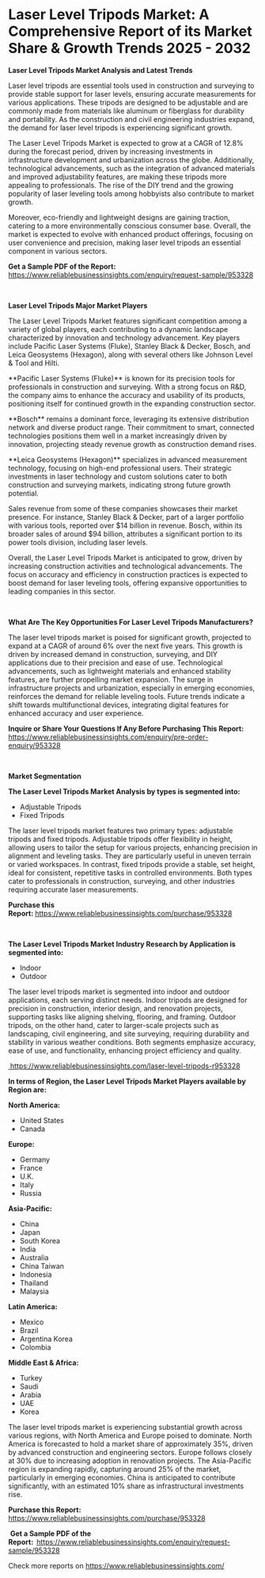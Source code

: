 <p><h1>Laser Level Tripods Market: A Comprehensive Report of its Market Share & Growth Trends 2025 - 2032</h1></p><p><strong>Laser Level Tripods Market Analysis and Latest Trends</strong></p>
<p><p>Laser level tripods are essential tools used in construction and surveying to provide stable support for laser levels, ensuring accurate measurements for various applications. These tripods are designed to be adjustable and are commonly made from materials like aluminum or fiberglass for durability and portability. As the construction and civil engineering industries expand, the demand for laser level tripods is experiencing significant growth.</p><p>The Laser Level Tripods Market is expected to grow at a CAGR of 12.8% during the forecast period, driven by increasing investments in infrastructure development and urbanization across the globe. Additionally, technological advancements, such as the integration of advanced materials and improved adjustability features, are making these tripods more appealing to professionals. The rise of the DIY trend and the growing popularity of laser leveling tools among hobbyists also contribute to market growth. </p><p>Moreover, eco-friendly and lightweight designs are gaining traction, catering to a more environmentally conscious consumer base. Overall, the market is expected to evolve with enhanced product offerings, focusing on user convenience and precision, making laser level tripods an essential component in various sectors.</p></p>
<p><strong>Get a Sample PDF of the Report:&nbsp;</strong> <a href="https://www.reliablebusinessinsights.com/enquiry/request-sample/953328?utm_campaign=2533&utm_medium=2&utm_source=Github&utm_content=ia&utm_term=22022025&utm_id=laser-level-tripods">https://www.reliablebusinessinsights.com/enquiry/request-sample/953328</a></p>
<p>&nbsp;</p>
<p><strong>Laser Level Tripods Major Market Players</strong></p>
<p><p>The Laser Level Tripods Market features significant competition among a variety of global players, each contributing to a dynamic landscape characterized by innovation and technology advancement. Key players include Pacific Laser Systems (Fluke), Stanley Black & Decker, Bosch, and Leica Geosystems (Hexagon), along with several others like Johnson Level & Tool and Hilti.</p><p>**Pacific Laser Systems (Fluke)** is known for its precision tools for professionals in construction and surveying. With a strong focus on R&D, the company aims to enhance the accuracy and usability of its products, positioning itself for continued growth in the expanding construction sector.</p><p>**Bosch** remains a dominant force, leveraging its extensive distribution network and diverse product range. Their commitment to smart, connected technologies positions them well in a market increasingly driven by innovation, projecting steady revenue growth as construction demand rises.</p><p>**Leica Geosystems (Hexagon)** specializes in advanced measurement technology, focusing on high-end professional users. Their strategic investments in laser technology and custom solutions cater to both construction and surveying markets, indicating strong future growth potential.</p><p>Sales revenue from some of these companies showcases their market presence. For instance, Stanley Black & Decker, part of a larger portfolio with various tools, reported over $14 billion in revenue. Bosch, within its broader sales of around $94 billion, attributes a significant portion to its power tools division, including laser levels.</p><p>Overall, the Laser Level Tripods Market is anticipated to grow, driven by increasing construction activities and technological advancements. The focus on accuracy and efficiency in construction practices is expected to boost demand for laser leveling tools, offering expansive opportunities to leading companies in this sector.</p></p>
<p>&nbsp;</p>
<p><strong>What Are The Key Opportunities For Laser Level Tripods Manufacturers?</strong></p>
<p><p>The laser level tripods market is poised for significant growth, projected to expand at a CAGR of around 6% over the next five years. This growth is driven by increased demand in construction, surveying, and DIY applications due to their precision and ease of use. Technological advancements, such as lightweight materials and enhanced stability features, are further propelling market expansion. The surge in infrastructure projects and urbanization, especially in emerging economies, reinforces the demand for reliable leveling tools. Future trends indicate a shift towards multifunctional devices, integrating digital features for enhanced accuracy and user experience.</p></p>
<p><strong>Inquire or Share Your Questions If Any Before Purchasing This Report:</strong> <a href="https://www.reliablebusinessinsights.com/enquiry/pre-order-enquiry/953328?utm_campaign=2533&utm_medium=2&utm_source=Github&utm_content=ia&utm_term=22022025&utm_id=laser-level-tripods">https://www.reliablebusinessinsights.com/enquiry/pre-order-enquiry/953328</a></p>
<p>&nbsp;</p>
<p><strong>Market Segmentation</strong></p>
<p><strong>The Laser Level Tripods Market Analysis by types is segmented into:</strong></p>
<p><ul><li>Adjustable Tripods</li><li>Fixed Tripods</li></ul></p>
<p><p>The laser level tripods market features two primary types: adjustable tripods and fixed tripods. Adjustable tripods offer flexibility in height, allowing users to tailor the setup for various projects, enhancing precision in alignment and leveling tasks. They are particularly useful in uneven terrain or varied workspaces. In contrast, fixed tripods provide a stable, set height, ideal for consistent, repetitive tasks in controlled environments. Both types cater to professionals in construction, surveying, and other industries requiring accurate laser measurements.</p></p>
<p><strong>Purchase this Report:&nbsp;</strong><a href="https://www.reliablebusinessinsights.com/purchase/953328?utm_campaign=2533&utm_medium=2&utm_source=Github&utm_content=ia&utm_term=22022025&utm_id=laser-level-tripods">https://www.reliablebusinessinsights.com/purchase/953328</a></p>
<p>&nbsp;</p>
<p><strong>The Laser Level Tripods Market Industry Research by Application is segmented into:</strong></p>
<p><ul><li>Indoor</li><li>Outdoor</li></ul></p>
<p><p>The laser level tripods market is segmented into indoor and outdoor applications, each serving distinct needs. Indoor tripods are designed for precision in construction, interior design, and renovation projects, supporting tasks like aligning shelving, flooring, and framing. Outdoor tripods, on the other hand, cater to larger-scale projects such as landscaping, civil engineering, and site surveying, requiring durability and stability in various weather conditions. Both segments emphasize accuracy, ease of use, and functionality, enhancing project efficiency and quality.</p></p>
<p><a href="https://www.reliablebusinessinsights.com/laser-level-tripods-r953328?utm_campaign=2533&utm_medium=2&utm_source=Github&utm_content=ia&utm_term=22022025&utm_id=laser-level-tripods">&nbsp;https://www.reliablebusinessinsights.com/laser-level-tripods-r953328</a></p>
<p><strong>In terms of Region, the Laser Level Tripods Market Players available by Region are:</strong></p>
<p>
    <p> <strong> North America: </strong>
        <ul>
            <li>United States</li>
            <li>Canada</li>
        </ul>
        </p> 
    <p> <strong> Europe: </strong>
        <ul>
            <li>Germany</li>
            <li>France</li>
            <li>U.K.</li>
            <li>Italy</li>
            <li>Russia</li>
        </ul>
        </p> 
    <p> <strong> Asia-Pacific: </strong>
        <ul>
            <li>China</li>
            <li>Japan</li>
            <li>South Korea</li>
            <li>India</li>
            <li>Australia</li>
            <li>China Taiwan</li>
            <li>Indonesia</li>
            <li>Thailand</li>
            <li>Malaysia</li>
        </ul>
        </p> 
    <p> <strong> Latin America: </strong>
        <ul>
            <li>Mexico</li>
            <li>Brazil</li>
            <li>Argentina Korea</li>
            <li>Colombia</li>
        </ul>
        </p> 
    <p> <strong> Middle East & Africa: </strong>
        <ul>
            <li>Turkey</li>
            <li>Saudi</li>
            <li>Arabia</li>
            <li>UAE</li>
            <li>Korea</li>
        </ul>
    </p>
    </p>
<p><p>The laser level tripods market is experiencing substantial growth across various regions, with North America and Europe poised to dominate. North America is forecasted to hold a market share of approximately 35%, driven by advanced construction and engineering sectors. Europe follows closely at 30% due to increasing adoption in renovation projects. The Asia-Pacific region is expanding rapidly, capturing around 25% of the market, particularly in emerging economies. China is anticipated to contribute significantly, with an estimated 10% share as infrastructural investments rise.</p></p>
<p><strong>Purchase this Report: </strong><a href="https://www.reliablebusinessinsights.com/purchase/953328?utm_campaign=2533&utm_medium=2&utm_source=Github&utm_content=ia&utm_term=22022025&utm_id=laser-level-tripods">https://www.reliablebusinessinsights.com/purchase/953328</a></p>
<p>&nbsp;<strong>Get a Sample PDF of the Report:&nbsp;&nbsp;</strong><a href="https://www.reliablebusinessinsights.com/enquiry/request-sample/953328?utm_campaign=2533&utm_medium=2&utm_source=Github&utm_content=ia&utm_term=22022025&utm_id=laser-level-tripods">https://www.reliablebusinessinsights.com/enquiry/request-sample/953328</a></p>
<p><strong></strong></p>
<p>Check more reports on <a href="https://www.reliablebusinessinsights.com/?utm_campaign=2533&utm_medium=2&utm_source=Github&utm_content=ia&utm_term=22022025&utm_id=laser-level-tripods">https://www.reliablebusinessinsights.com/</a></p>
